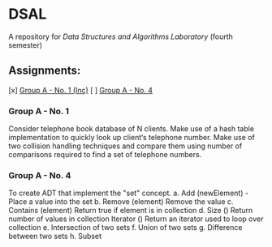 # DSAL
A repository for _Data Structures and Algorithms Laboratory_ (fourth semester)

## Assignments:
[x] [Group A - No. 1 (Inc)](#Group-A---No.-1)
[ ] [Group A - No. 4](#Group-A---No.-4)


### Group A - No. 1

Consider telephone book database of N clients. Make use of a hash table implementation
to quickly look up client‘s telephone number. Make use of two collision handling
techniques and compare them using number of comparisons required to find a set of
telephone numbers.

### Group A - No. 4

To create ADT that implement the "set" concept.
a. Add (newElement) -Place a value into the set
b. Remove (element) Remove the value
c. Contains (element) Return true if element is in collection
d. Size () Return number of values in collection Iterator () Return an iterator used to loop
over collection
e. Intersection of two sets
f. Union of two sets
g. Difference between two sets
h. Subset



